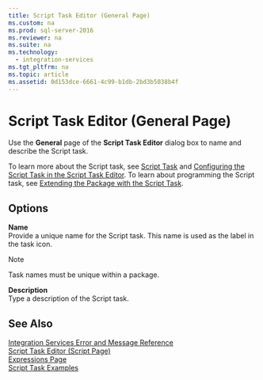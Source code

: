 ```yaml
---
title: Script Task Editor (General Page)
ms.custom: na
ms.prod: sql-server-2016
ms.reviewer: na
ms.suite: na
ms.technology: 
  - integration-services
ms.tgt_pltfrm: na
ms.topic: article
ms.assetid: 0d153dce-6661-4c99-b1db-2bd3b5038b4f
---
```

# Script Task Editor (General Page)
  Use the **General** page of the **Script Task Editor** dialog box to name and describe the Script task.  
  
 To learn more about the Script task, see [Script Task](../../Topics/TopicNameNotContainA/Script-Task.md) and [Configuring the Script Task in the Script Task Editor](../Topic/Configuring%20the%20Script%20Task%20in%20the%20Script%20Task%20Editor.md). To learn about programming the Script task, see [Extending the Package with the Script Task](../Topic/Extending%20the%20Package%20with%20the%20Script%20Task.md).  
  
## Options  
 **Name**  
 Provide a unique name for the Script task. This name is used as the label in the task icon.  
  
> [!NOTE]  
>  Task names must be unique within a package.  
  
 **Description**  
 Type a description of the Script task.  
  
## See Also  
 [Integration Services Error and Message Reference](../../Topics/TopicNameNotContainA/Integration-Services-Error-and-Message-Reference.md)   
 [Script Task Editor &#40;Script Page&#41;](../../Topics/TopicNameNotContainA/Script-Task-Editor--Script-Page-.md)   
 [Expressions Page](../../Topics/TopicNameNotContainA/Expressions-Page.md)   
 [Script Task Examples](../Topic/Script%20Task%20Examples.md)  
  
  